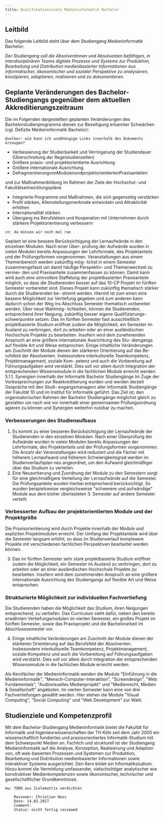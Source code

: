 ```yaml
---
title: Qualifikationsziele Medieninformatik Bachelor
---
```


## Leitbild

Das folgende Leitbild steht über dem Studiengang Medieninformatik Bachelor:

*Der Studiengang soll die Absolventinnen und Absolventen befähigen, in interdisziplinären Teams digitale Prozesse und Systeme zur Produktion, Bearbeitung und Distribution medienbasierter Informationen aus informatischer, ökonomischer und sozialer Perspektive zu analysieren, konzipieren, adaptieren, realisieren und zu dokumentieren.*

## Geplante Veränderungen des Bachelor-Studiengangs gegenüber dem aktuellen Akkreditierungszeitraum

Die im Folgenden dargestellten geplanten Veränderungen des Bachelorstudienprogramms dienen zur Beseitigung erkannter Schwächen (vgl. Defizite Medieninformatik Bachelor):

~~~
@volker: wie kann ich unabhängige Links innerhalb des Dokuments erzeugen?
~~~

- Verbesserung der Studierbarkeit und Verringerung der Studiendauer (Überschreitung der Regelstudienzeiten)
- Größere praxis- und projektorientierte Ausrichtung
- Größere internationale Ausrichtung
- DefragmentierungvonModulenundprojektorientiertenPraxisanteilen

und zur Maßnahmenbildung im Rahmen der Ziele der Hochschul- und Fakultätsentwicklungspläne
- Integrierte Programme und Maßnahmen, die sich gegenseitig verstärken
- Profil stärken, Alleinstellungsmerkmale entwickeln und Attraktivität erhöhen
- Internationalität stärken
- Übergang ins Berufsleben und Kooperation mit Unternehmen durch stärkere Projektorientierung verbessern

~~~
cn: da müssen wir noch mal ran
~~~




Geplant ist eine bessere Berücksichtigung der Lernaufwände in den einzelnen Modulen. Nach einer Über- prüfung der Aufwände wurden in vielen Modulen bereits Anpassungen der Lehrformate, des Projektanteils und der Prüfungsformen vorgenommen. Veranstaltungen aus einem Themenbereich werden zukünftig mög- lichst in einem Semester zusammengefasst um damit häufige Perspektiv- und Themenwechsel zu vermei- den und Praxisanteile zusammenfassen zu können. Damit kann wird auch eine sinnvollere Staffelung der projektbasierten Praxisanteile möglich, so dass die Studierenden besser auf das 10-CP Projekt im fünften Semester vorbereitet sind. Dieses Projekt kann zukünftig thematisch stärker durch die Studierenden be- stimmt werden. Hiermit ist zum einen eine bessere Möglichkeit zur Vertiefung gegeben und zum anderen kann dadurch schon der Weg ins Abschluss Semester thematisch vorbereitet werden. Über neue Wahlmög- lichkeiten, können die Studierenden, entsprechend ihrer Neigung, zukünftig besser eigene Qualifizierungs- schwerpunkte setzen.
Das im fünften Semester fast ausschließlich projektbasierte Studium eröffnet zudem die Möglichkeit, ein Semester im Ausland zu verbringen, dort zu arbeiten oder an einer ausländischen Hochschule Projekte zu bearbeiten. Insofern wird dem zunehmenden Anspruch an eine größere internationale Ausrichtung des Stu- diengangs auf flexible Art und Weise entsprochen.
Einige inhaltliche Veränderungen am Zuschnitt der Module dienen der stärkeren Orientierung auf das Be- rufsfeld der Absolventen. Insbesondere interkulturelle Teamkompetenz, Projektmanagement, soziale Kom- petenz und auch die Vorbereitung auf Führungsaufgaben wird verstärkt. Dies soll vor allem durch Integration der entsprechenden Wissensmodule in die fachlichen Module erreicht werden.
5.1.1. Synergien innerhalb der Informatik Bachelor Studiengänge
Im Zuge der Vorbesprechungen zur Reakkreditierung wurden und werden derzeit Gespräche mit den Studi- engangsmanagern aller Informatik Studiengänge der Fakultät 10 und im Institut für Informatik geführt. Das Ziel ist, den organisatorischen Rahmen der Bachelor Studiengänge möglichst gleich zu gestalten um nach wie vor innerhalb einer gemeinsamen Prüfungsordnung agieren zu können und Synergien weiterhin nutzbar zu machen.







### Verbesserungen des Studienaufbaus
1. Es kommt zu einer besseren Berücksichtigung der Lernaufwände der Studierenden in den einzelnen Modulen. Nach einer Überprüfung der Aufwände wurden in vielen Modulen bereits Anpassungen der Lehrformate, des Projektanteils und der Prüfungsformen vorgenommen. Die Anzahl der Veranstaltungen wird reduziert und die Fächer mit höherem Lernaufwand und höherem Schwierigkeitsgrad werden im Studienverlaufsplan neu angeordnet, um den Aufwand gleichmäßiger über das Studium zu verteilen.
2. Eine Neusortierung und Zuordnung der Module zu den Semestern sorgt für eine gleichmäßigere Verteilung der Lernaufwände auf die Semester. Die Prüfungsanteile wurden hierbei entsprechend berücksichtigt. So wurden beispielsweise vergleichsweise "schwerere und aufwändige" Module aus dem bisher überlasteten 3. Semester auf andere Semester verteilt.

### Verbesserter Aufbau der projektorientierten Module und der Projektgröße

Die Praxisorientierung wird durch Projekte innerhalb der Module und expliziten Projektmodulen erreicht. Der Umfang der Projektanteile wird über die Semester langsam erhöht, so dass im Studienverlauf komplexere Projekte mit verschiedenen fachlichen Perspektiven bearbeitet werden können. 

3. Das im fünften Semester sehr stark projektbasierte Studium eröffnet zudem die Möglichkeit, ein Semester im Ausland zu verbringen, dort zu arbeiten oder an einer ausländischen Hochschule Projekte zu bearbeiten. Insofern wird dem zunehmenden Anspruch an eine größere internationale Ausrichtung des Studiengangs auf flexible Art und Weise entsprochen.

### Strukturierte Möglichkeit zur individuellen Fachvertiefung
Die Studierenden haben die Möglichkeit das Studium, ihren Neigungen entsprechend, zu vertiefen. Das Curriculum sieht dafür, neben den bereits erwähnten Vertiefungsmodulen im vierten Semester, ein großes Projekt im fünften Semester, sowie das Praxisprojekt und die Bachelorarbeit im Abschlusssemester vor.


4. Einige inhaltliche Veränderungen am Zuschnitt der Module dienen der stärkeren Orientierung auf das Berufsfeld der Absolventen. Insbesondere interkulturelle Teamkompetenz, Projektmanagement, soziale Kompetenz und auch die Vorbereitung auf Führungsaufgaben wird verstärkt. Dies soll vor allem durch Integration der entsprechenden Wissensmodule in die fachlichen Module erreicht werden.

Als Kernfächer der Medieninformatik werden die Module "Einführung in die Medieninformatik", "Mensch-Computer-Interaktion", "Screendesign", "Web Fundamentals", "Audiovisuelles Medienprojekt" und "Medienrecht, Medien & Gesellschaft" angeboten. Im vierten Semester kann eine von drei Fachvertiefungen gewählt werden. Hier stehen die Module "Visual Computing", "Social Computing" und "Web Development" zur Wahl.






## Studienziele und Kompetenzprofil

Mit dem Bachelor-Studiengang Medieninformatik bietet die Fakultät für Informatik und Ingenieurwissenschaften der TH Köln seit dem Jahr 2000 ein wissenschaftlich fundiertes und praxisorientiertes Informatik-Studium mit dem Schwerpunkt Medien an. Fachlich und strukturell ist der Studiengang Medieninformatik auf die Analyse, Konzeption, Realisierung und Adaption von, oft web-basierten Prozessen und Systemen zur Produktion, Bearbeitung und Distribution medienbasierter Informationen sowie interaktiver Systeme ausgerichtet. Den Kern bildet ein Informatikstudium. Hinzu kommt die Vermittlung umfassender, vielschichtiger analytischer wie konstruktiver Medienkompetenzen sowie ökonomischer, technischer und gesellschaftlicher Grundkenntnisse.

~~~
mw: TODO aus Zielematrix verdichten
~~~


~~~~~
	Reviewer: Christian Noss
	Date: 14.02.2017
	Comment: 
	Status: nicht fertig reviewed
~~~~~
